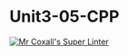 # Unit3-05-CPP
[![Mr Coxall's Super Linter](https://github.com/ICS3U-Programming-Spencer-S/Unit3-05-CPP/workflows/Mr%20Coxall's%20Super%20Linter/badge.svg)](https://github.com/ICS3U-Programming-Spencer-S/Unit3-05-CPP/actions/)
